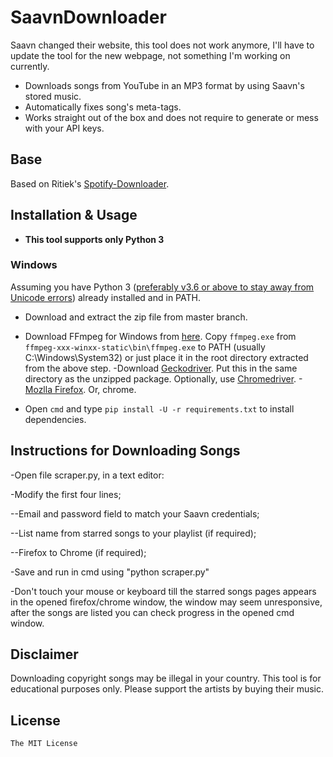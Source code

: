 # SaavnDownloader
Saavn changed their website, this tool does not work anymore, I'll have to update the tool for the new webpage, not something I'm working on currently.
- Downloads songs from YouTube in an MP3 format by using Saavn's stored music.
- Automatically fixes song's meta-tags.
- Works straight out of the box and does not require to generate or mess with your API keys.

## Base
Based on Ritiek's [Spotify-Downloader](https://github.com/ritiek/spotify-downloader).

## Installation & Usage
- **This tool supports only Python 3**

### Windows

Assuming you have Python 3 ([preferably v3.6 or above to stay away from Unicode errors](https://stackoverflow.com/questions/30539882/whats-the-deal-with-python-3-4-unicode-different-languages-and-windows)) already installed and in PATH.

- Download and extract the zip file from master branch.

- Download FFmpeg for Windows from [here](http://ffmpeg.zeranoe.com/builds/). Copy `ffmpeg.exe` from `ffmpeg-xxx-winxx-static\bin\ffmpeg.exe` to PATH (usually C:\Windows\System32\) or just place it in the root directory extracted from the above step.
-Download [Geckodriver]( https://github.com/mozilla/geckodriver/releases/latest). Put this in the same directory as the unzipped package. Optionally, use [Chromedriver](https://sites.google.com/a/chromium.org/chromedriver/downloads).
-[Mozlla Firefox]( https://www.mozilla.org/en-US/firefox/new/). Or, chrome.
- Open `cmd` and type `pip install -U -r requirements.txt` to install dependencies.

## Instructions for Downloading Songs

-Open file scraper.py, in a text editor:

-Modify the first four lines;

--Email and password field to match your Saavn credentials;

--List name from starred songs to your playlist (if required);

--Firefox to Chrome (if required);

-Save and run in cmd using "python scraper.py"

-Don't touch your mouse or keyboard till the starred songs pages appears in the opened firefox/chrome window, the window may seem unresponsive, after the songs are listed you can check progress in the opened cmd window.

## Disclaimer

Downloading copyright songs may be illegal in your country. This tool is for educational purposes only. Please support the artists by buying their music.

## License

```The MIT License```
